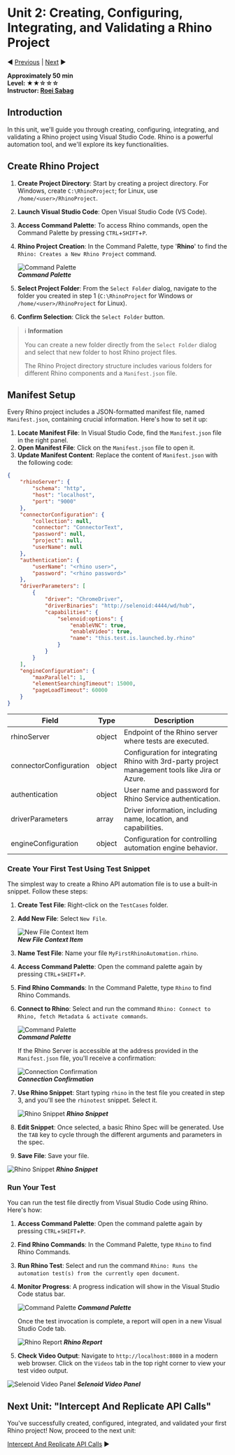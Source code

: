 # Unit 2: Creating, Configuring, Integrating, and Validating a Rhino Project

:arrow_backward: [Previous](./01.SetupOpenProjectApplication.md) | [Next](./03.InterceptAndReplicateAPICalls.md) :arrow_forward:

**Approximately 50 min**  
**Level: ★★☆☆☆**  
**Instructor: [Roei Sabag](https://www.linkedin.com/in/roei-sabag-247aa18/)**

## Introduction

In this unit, we'll guide you through creating, configuring, integrating, and validating a Rhino project using Visual Studio Code. Rhino is a powerful automation tool, and we'll explore its key functionalities.

## Create Rhino Project

1. **Create Project Directory**: Start by creating a project directory. For Windows, create `C:\RhinoProject`; for Linux, use `/home/<user>/RhinoProject`.
2. **Launch Visual Studio Code**: Open Visual Studio Code (VS Code).
3. **Access Command Palette**: To access Rhino commands, open the Command Palette by pressing `CTRL`+`SHIFT`+`P`.
4. **Rhino Project Creation**: In the Command Palette, type '**Rhino**' to find the `Rhino: Creates a New Rhino Project` command.

    ![Command Palette](./Images/m01u02_1.png)  
    _**Command Palette**_

5. **Select Project Folder**: From the `Select Folder` dialog, navigate to the folder you created in step 1 (`C:\RhinoProject` for Windows or `/home/<user>/RhinoProject` for Linux).
6. **Confirm Selection**: Click the `Select Folder` button.

> :information_source: **Information**
>  
> You can create a new folder directly from the `Select Folder` dialog and select that new folder to host Rhino project files.
>
> The Rhino Project directory structure includes various folders for different Rhino components and a `Manifest.json` file.

## Manifest Setup

Every Rhino project includes a JSON-formatted manifest file, named `Manifest.json`, containing crucial information. Here's how to set it up:

1. **Locate Manifest File**: In Visual Studio Code, find the `Manifest.json` file in the right panel.
2. **Open Manifest File**: Click on the `Manifest.json` file to open it.
3. **Update Manifest Content**: Replace the content of `Manifest.json` with the following code:

```json
{
    "rhinoServer": {
        "schema": "http",
        "host": "localhost",
        "port": "9000"
    },
    "connectorConfiguration": {
        "collection": null,
        "connector": "ConnectorText",
        "password": null,
        "project": null,
        "userName": null
    },
    "authentication": {
        "userName": "<rhino user>",
        "password": "<rhino password>"
    },
    "driverParameters": [
        {
            "driver": "ChromeDriver",
            "driverBinaries": "http://selenoid:4444/wd/hub",
            "capabilities": {
                "selenoid:options": {
                    "enableVNC": true,
                    "enableVideo": true,
                    "name": "this.test.is.launched.by.rhino"
                }
            }
        }
    ],
    "engineConfiguration": {
        "maxParallel": 1,
        "elementSearchingTimeout": 15000,
        "pageLoadTimeout": 60000
    }
}
```

| Field                 | Type   | Description                                                                                      |
|-----------------------|--------|--------------------------------------------------------------------------------------------------|
| rhinoServer           | object | Endpoint of the Rhino server where tests are executed.                                           |
| connectorConfiguration| object | Configuration for integrating Rhino with 3rd-party project management tools like Jira or Azure. |
| authentication        | object | User name and password for Rhino Service authentication.                                         |
| driverParameters      | array  | Driver information, including name, location, and capabilities.                                    |
| engineConfiguration   | object | Configuration for controlling automation engine behavior.                                          |

### Create Your First Test Using Test Snippet

The simplest way to create a Rhino API automation file is to use a built-in snippet. Follow these steps:

1. **Create Test File**: Right-click on the `TestCases` folder.
2. **Add New File**: Select `New File`.

    ![New File Context Item](./Images/m01u02_2.png)  
    _**New File Context Item**_

3. **Name Test File**: Name your file `MyFirstRhinoAutomation.rhino`.
4. **Access Command Palette**: Open the command palette again by pressing `CTRL`+`SHIFT`+`P`.
5. **Find Rhino Commands**: In the Command Palette, type `Rhino` to find Rhino Commands.
6. **Connect to Rhino**: Select and run the command `Rhino: Connect to Rhino, fetch Metadata & activate commands`.

    ![Command Palette](./Images/m01u02_3.png)  
    _**Command Palette**_

    If the Rhino Server is accessible at the address provided in the `Manifest.json` file, you'll receive a confirmation:

    ![Connection Confirmation](./Images/m01u02_4.png)  
    _**Connection Confirmation**_

7. **Use Rhino Snippet**: Start typing `rhino` in the test file you created in step 3, and you'll see the `rhinotest` snippet. Select it.

    ![Rhino Snippet](./Images/m01u02_5.png)
    _**Rhino Snippet**_

8. **Edit Snippet**: Once selected, a basic Rhino Spec will be generated. Use the `TAB` key to cycle through the different arguments and parameters in the spec.
9. **Save File**: Save your file.

![Rhino Snippet](./Images/m01u02_6.png)
_**Rhino Snippet**_

### Run Your Test

You can run the test file directly from Visual Studio Code using Rhino. Here's how:

1. **Access Command Palette**: Open the command palette again by pressing `CTRL`+`SHIFT`+`P`.
2. **Find Rhino Commands**: In the Command Palette, type `Rhino` to find Rhino Commands.
3. **Run Rhino Test**: Select and run the command `Rhino: Runs the automation test(s) from the currently open document`.
4. **Monitor Progress**: A progress indication will show in the Visual Studio Code status bar.

    ![Command Palette](./Images/m01u02_7.png)
    _**Command Palette**_

    Once the test invocation is complete, a report will open in a new Visual Studio Code tab.

    ![Rhino Report](./Images/m01u02_8.png)
    _**Rhino Report**_

5. **Check Video Output**: Navigate to `http://localhost:8080` in a modern web browser. Click on the `Videos` tab in the top right corner to view your test video output.

![Selenoid Video Panel](./Images/m01u02_9.png)
_**Selenoid Video Panel**_

## Next Unit: "Intercept And Replicate API Calls"

You've successfully created, configured, integrated, and validated your first Rhino project! Now, proceed to the next unit:  

[Intercept And Replicate API Calls](./03.InterceptAndReplicateAPICalls.md) :arrow_forward:
